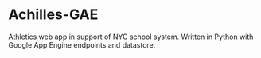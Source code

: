 # Achilles-GAE
Athletics web app in support of NYC school system. Written in Python with Google App Engine endpoints and datastore.
